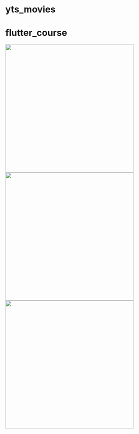 # yts_movies

# flutter_course

<img src="assets/01.jpeg" height = "400">

<img src="assets/02.jpeg" height = "400">


<img src="assets/03.jpeg" height = "400">
